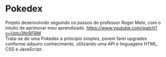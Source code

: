 # Pokedex

Projeto desenvolvido seguindo os passos do professor Roger Melo, com o intuito de aprimorar meu aprendizado. https://www.youtube.com/watch?v=Uptu3NrBFBM<br>
Trata-se de uma Pokedex a principio simples, porem farei upgrades conforme adquiro conhecimento, utilizando uma API e linguagens HTML, CSS e JavaScript.
